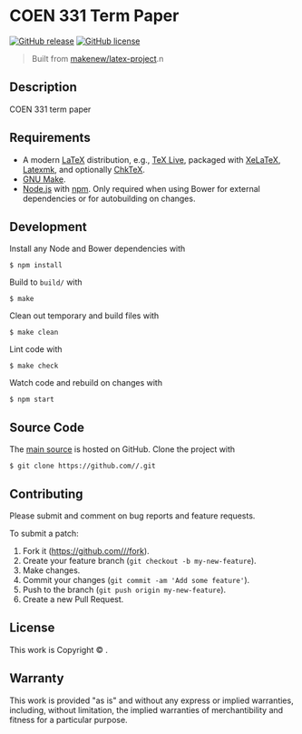 # COEN 331 Term Paper

[![GitHub release](https://img.shields.io/github/release//.svg)](https://github.com///releases)
[![GitHub license](https://img.shields.io/github/license//.svg)](./LICENSE.txt)

> Built from [makenew/latex-project](https://github.com/makenew/latex-project).n
## Description

COEN 331 term paper

## Requirements

- A modern [LaTeX] distribution, e.g., [TeX Live],
  packaged with [XeLaTeX], [Latexmk], and optionally [ChkTeX].
- [GNU Make].
- [Node.js] with [npm].
  Only required when using Bower for external dependencies
  or for autobuilding on changes.

[ChkTeX]: http://baruch.ev-en.org/proj/chktex/
[GNU Make]: https://www.gnu.org/software/make/
[LaTeX]: https://www.latex-project.org/
[Latexmk]: https://www.ctan.org/pkg/latexmk/
[Node.js]: https://nodejs.org/
[npm]: https://npmjs.org/
[TeX Live]: https://www.tug.org/texlive/
[XeLaTeX]: http://www.xelatex.org/

## Development

Install any Node and Bower dependencies with

```
$ npm install
```

Build to `build/` with

```
$ make
```

Clean out temporary and build files with

```
$ make clean
```

Lint code with

```
$ make check
```

Watch code and rebuild on changes with

```
$ npm start
```

## Source Code

The [main source] is hosted on GitHub.
Clone the project with

```
$ git clone https://github.com//.git
```

[main source]: https://github.com//

## Contributing

Please submit and comment on bug reports and feature requests.

To submit a patch:

1. Fork it (https://github.com///fork).
2. Create your feature branch (`git checkout -b my-new-feature`).
3. Make changes.
4. Commit your changes (`git commit -am 'Add some feature'`).
5. Push to the branch (`git push origin my-new-feature`).
6. Create a new Pull Request.

## License

This work is Copyright ©  .

## Warranty

This work is provided "as is" and without any express or
implied warranties, including, without limitation, the implied
warranties of merchantibility and fitness for a particular
purpose.
